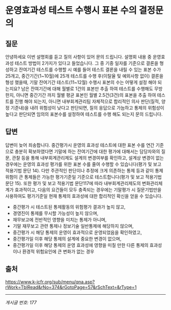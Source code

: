 # 운영효과성 테스트 수행시 표본 수의 결정문의

## 질문
안녕하세요 이번 설명회를 듣고 질의 사항이 있어 문의 드립니다.
설명회 내용 중 운영효과성 테스트 방법이 2가지가 있다고 들었습니다.
그 중 기중 일자를 기준으로 결론을 형성하고 잔여기간 테스트를 수행할 시
예를 들어 테스트 결론을 내릴 수 있는 표본 수가 25개고, 중간기간(1~10월)에 25개 테스트를 수행 후(이탈율 및 예외사항 없이) 결론을 형성 했을때,
기말 잔여기간 테스트(11~12월) 수행시 표본의 수는 어떻게 설정 해야 되는지요?
남은 잔여기간에 대해 월별로 1건의 표본만 추출 하여 테스트를 수행해도 무방한지,
아니면 중간기간 까지 월별 평균 표본인 월별 2.5건(3건)의 표본을 추출 하여 테스트를 진행 해야 되는지,
아니면 내부회계관리팀 자체적으로 합리적인 의사 판단(질적, 양정 기준내)을 내려 위험성이 낮다고 판단되면, 질의 응답으로 가늠하고 통제의 위험성이 높다고 판단되면 임의의 표본수를 설정하여 테스트를 수행 해도 되는지 문의 드립니다.

## 답변
답변이 늦어 죄송합니다.
중간평가시 운영의 효과성 테스트에 대한 표본 수를 연간 기준으로 충분히 확보하였다면 기말에 하는 잔여기간에 대한 평가에 대해서는 담당자와의 질문, 관찰 등을 통해 내부회계관리제도 설계의 변경여부를 확인하고, 설계상 변경이 없는 경우에는 운영의 효과성 평가를 위한 표본 수를 줄여 수행할 수 있습니다(평가 및 보고 적용기법 문단 14).
다만 주관적인 판단이나 추정에 크게 의존하는 통제 등과 같이 통제위험이 큰 통제들은 가능한 평가기준일 기준으로 테스트합니다(평가 및 보고 적용기법 문단 15).
또한 평가 및 보고 적용기법 문단117에 따라 내부회계관리제도의 변화관리체계가 효과적이고, 다음의 요건들이 모두 충족되는 경우에는 기말평가 시 질문기법만을 사용하여도 평가기준일 현재 통제의 효과성에 대한 합리적인 확신을 얻을 수 있습니다.
- 중간평가 시 테스트된 통제활동의 위험평가 결과가 높지 않고,
- 경영진이 통제를 무시할 가능성이 높지 않으며,
- 재무보고에 전반적인 영향을 미치는 통제가 아니며,
- 기말 재무보고 관련 통제나 정보기술 일반통제에 해당하지 않으며,
- 중간평가 시 해당 통제의 운영이 효과적으로 운영되었음을 확인하였고,
- 중간평가일 이후 해당 통제의 설계에 중요한 변경이 없으며,
- 중간평가일 이후 해당 통제의 운영 효과성에 영향을 미칠 만한 다른 통제의 효과성이나 환경적 위험요인에 큰 변화가 없는 경우

## 출처
https://www.k-icfr.org/sub/menu/qna.asp?rWork=TblRead&rNo=374&rGotoPage=57&rSchText=&rType=1

---
*게시글 번호: 177*
